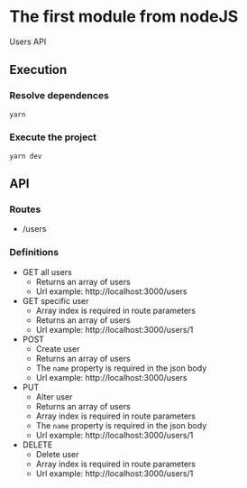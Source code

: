 # The first module from nodeJS
Users API

## Execution

### Resolve dependences
```bash
yarn
```

### Execute the project
```
yarn dev
```

## API

### Routes

- /users

### Definitions
- GET all users
  - Returns an array of users
  - Url example: http://localhost:3000/users
- GET specific user
  - Array index is required in route parameters
  - Returns an array of users
  - Url example: http://localhost:3000/users/1
- POST
  - Create user
  - Returns an array of users
  - The ```name``` property is required in the json body
  - Url example: http://localhost:3000/users
- PUT
  - Alter user
  - Returns an array of users
  - Array index is required in route parameters
  - The ```name``` property is required in the json body
  - Url example: http://localhost:3000/users/1
- DELETE
  - Delete user
  - Array index is required in route parameters
  - Url example: http://localhost:3000/users/1